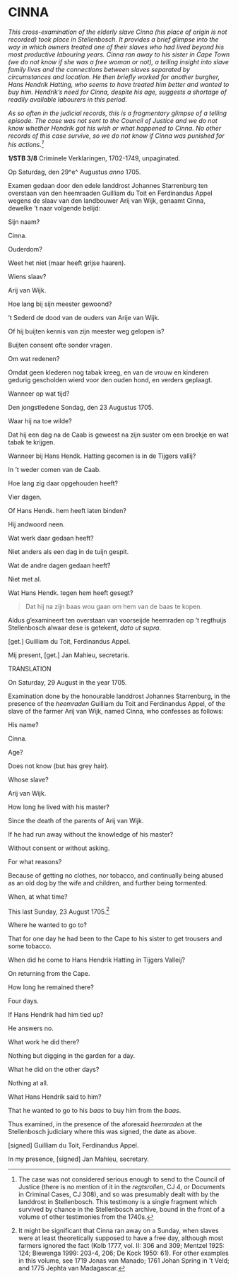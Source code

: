 # CINNA

*This cross-examination of the elderly slave Cinna (his place of origin is not recorded) took place in Stellenbosch. It provides a brief glimpse into the way in which owners treated one of their slaves who had lived beyond his most productive labouring years. Cinna ran away to his sister in Cape Town (we do not know if she was a free woman or not), a telling insight into slave family lives and the connections between slaves separated by circumstances and location. He then briefly worked for another burgher, Hans Hendrik Hatting, who seems to have treated him better and wanted to buy him. Hendrik’s need for Cinna, despite his age, suggests a shortage of readily available labourers in this period.*

*As so often in the judicial records, this is a fragmentary glimpse of a telling episode. The case was not sent to the Council of Justice and we do not know whether Hendrik got his wish or what happened to Cinna. No other records of this case survive, so we do not know if Cinna was punished for his actions.[^1]*

**1/STB 3/8** Criminele Verklaringen, 1702-1749, unpaginated.

Op Saturdag, den 29^e^ Augustus *anno* 1705.

Examen gedaan door den edele landdrost Johannes Starrenburg ten overstaan van den heemraaden Guilliam du Toit en Ferdinandus Appel wegens de slaav van den landbouwer Arij van Wijk, genaamt Cinna, dewelke ’t naar volgende belijd:

Sijn naam?

Cinna.

Ouderdom?

Weet het niet (maar heeft grijse haaren).

Wiens slaav?

Arij van Wijk.

Hoe lang bij sijn meester gewoond?

’t Sederd de dood van de ouders van Arije van Wijk.

Of hij buijten kennis van zijn meester weg gelopen is?

Buijten consent ofte sonder vragen.

Om wat redenen?

Omdat geen klederen nog tabak kreeg, en van de vrouw en kinderen gedurig gescholden wierd voor den ouden hond, en verders geplaagt.

Wanneer op wat tijd?

Den jongstledene Sondag, den 23 Augustus 1705.

Waar hij na toe wilde?

Dat hij een dag na de Caab is geweest na zijn suster om een broekje en wat tabak te krijgen.

Wanneer bij Hans Hendk. Hatting gecomen is in de Tijgers vallij?

In ’t weder comen van de Caab.

Hoe lang zig daar opgehouden heeft?

Vier dagen.

Of Hans Hendk. hem heeft laten binden?

Hij andwoord neen.

Wat werk daar gedaan heeft?

Niet anders als een dag in de tuijn gespit.

Wat de andre dagen gedaan heeft?

Niet met al.

Wat Hans Hendk. tegen hem heeft gesegt?

> Dat hij na zijn baas wou gaan om hem van de baas te kopen.

Aldus g’examineert ten overstaan van voorseijde heemraden op ’t regthuijs Stellenbosch alwaar dese is getekent, *dato ut supra*.

\[get.\] Guilliam du Toit, Ferdinandus Appel.

Mij present, \[get.\] Jan Mahieu, secretaris.

TRANSLATION

On Saturday, 29 August in the year 1705.

Examination done by the honourable landdrost Johannes Starrenburg, in the presence of the *heemraden* Guilliam du Toit and Ferdinandus Appel, of the slave of the farmer Arij van Wijk, named Cinna, who confesses as follows:

His name?

Cinna.

Age?

Does not know (but has grey hair).

Whose slave?

Arij van Wijk.

How long he lived with his master?

Since the death of the parents of Arij van Wijk.

If he had run away without the knowledge of his master?

Without consent or without asking.

For what reasons?

Because of getting no clothes, nor tobacco, and continually being abused as an old dog by the wife and children, and further being tormented.

When, at what time?

This last Sunday, 23 August 1705.[^2]

Where he wanted to go to?

That for one day he had been to the Cape to his sister to get trousers and some tobacco.

When did he come to Hans Hendrik Hatting in Tijgers Valleij?

On returning from the Cape.

How long he remained there?

Four days.

If Hans Hendrik had him tied up?

He answers no.

What work he did there?

Nothing but digging in the garden for a day.

What he did on the other days?

Nothing at all.

What Hans Hendrik said to him?

That he wanted to go to his *baas* to buy him from the *baas*.

Thus examined, in the presence of the aforesaid *heemraden* at the Stellenbosch judiciary where this was signed, the date as above.

\[signed\] Guilliam du Toit, Ferdinandus Appel.

In my presence, \[signed\] Jan Mahieu, secretary.

[^1]: The case was not considered serious enough to send to the Council of Justice (there is no mention of it in the *regtsrollen*, CJ 4, or Documents in Criminal Cases, CJ 308), and so was presumably dealt with by the landdrost in Stellenbosch. This testimony is a single fragment which survived by chance in the Stellenbosch archive, bound in the front of a volume of other testimonies from the 1740s.

[^2]:  It might be significant that Cinna ran away on a Sunday, when slaves were at least theoretically supposed to have a free day, although most farmers ignored the fact (Kolb 1777, vol. II: 306 and 309; Mentzel 1925: 124; Biewenga 1999: 203-4, 206; De Kock 1950: 61). For other examples in this volume, see 1719 Jonas van Manado; 1761 Johan Spring in ’t Veld; and 1775 Jephta van Madagascar.
